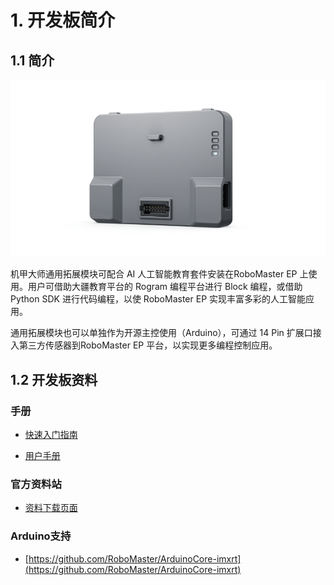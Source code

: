 # 1. 开发板简介

## 1.1 简介

![image-20220921203219873](_static/image-20220921203219873.png)

机甲大师通用拓展模块可配合 AI 人工智能教育套件安装在RoboMaster EP 上使用。用户可借助大疆教育平台的 Rogram 编程平台进行 Block 编程，或借助 Python SDK 进行代码编程，以使 RoboMaster EP 实现丰富多彩的人工智能应用。

通用拓展模块也可以单独作为开源主控使用（Arduino），可通过 14 Pin 扩展口接入第三方传感器到RoboMaster EP 平台，以实现更多编程控制应用。

## 1.2 开发板资料

### 手册

- [快速入门指南](https://dl.djicdn.com/downloads/DJI_AI_Module/RM_Expansion_Module_Quick_Start_Guide.pdf)


- [用户手册](https://dl.djicdn.com/downloads/DJI_AI_Module/RM_Expansion_Module_User_Manual_v1.0_cn.pdf)



### 官方资料站

- [资料下载页面](https://www.dji.com/cn/ai-module/downloads)

### Arduino支持

- [https://github.com/RoboMaster/ArduinoCore-imxrt](https://github.com/RoboMaster/ArduinoCore-imxrt)
